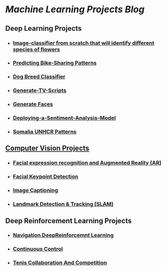 # **_Machine Learning Projects Blog_**



## Deep Learning Projects 
- ### [Image-classifier from scratch that will identify different species of flowers](https://github.com/calincan2000/Image-classifier)
- ### [Predicting Bike-Sharing Patterns ](https://github.com/calincan2000/project-bikesharing)
- ### [Dog Breed Classifier ](https://github.com/calincan2000/Dog-Breed-Classifier)
- ### [Generate-TV-Scripts ](https://github.com/calincan2000/Generate-TV-Scripts)
- ### [Generate Faces ](https://github.com/calincan2000/GenerateFaces)
- ### [Deploying-a-Sentiment-Analysis-Model](https://github.com/calincan2000/Deploying-a-Sentiment-Analysis-Model)
- ### [Somalia UNHCR Patterns](https://github.com/unhcr/Jetson/tree/master/Finding-the-Nexus/FindTheNexusDeepLearning)



##  [Computer Vision Projects](https://graduation.udacity.com/nd891)
- ### [Facial expression recognition and Augmented Reality (AR)](https://github.com/aksht94/UdacityOpenSource/tree/master/EmoAR)
- ### [Facial Keypoint Detection ](https://github.com/calincan2000/CVND-Facial-Keypoint-Detection)
- ### [Image Captioning ](https://github.com/calincan2000/CVND-Image-Captioning-PyTorch-)
- ### [Landmark Detection & Tracking (SLAM)](https://github.com/calincan2000/CVND-Landmark-Detection-Tracking-SLAM-)


## Deep Reinforcement Learning Projects
- ### [Navigation DeepReinforcemnt Learning ](https://github.com/calincan2000/Navigation_DeepReinforcemntLearning)
- ### [Continuous Control ](https://github.com/calincan2000/Continuous_Control)
- ### [Tenis Collaboration And Competition](https://github.com/calincan2000/TenisCollaborationAndCompetition)
